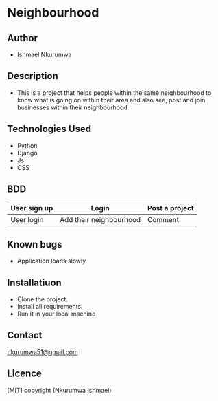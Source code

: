 # Neighbourhood

## Author
- Ishmael Nkurumwa

## Description
- This is a project that helps people within the same neighbourhood to know what is going on within their area and also see, post and join businesses within their neighbourhood.

## Technologies Used
- Python
- Django
- Js
- CSS

## BDD
|User sign up| Login | Post a project|
|-------------|-----------|----------|
|User login| Add their neighbourhood| Comment|

## Known bugs
- Application loads slowly

## Installatiuon
- Clone the project.
- Install all requirements.
- Run it in your local machine

## Contact
nkurumwa51@gmail.com

## Licence
[MIT] copyright (Nkurumwa Ishmael)
